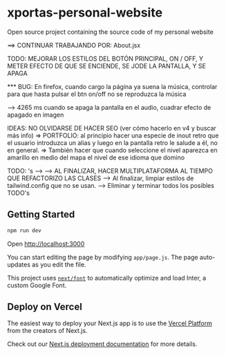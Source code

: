# xportas-personal-website
Open source project containing the source code of my personal website







==> CONTINUAR TRABAJANDO POR: About.jsx








TODO: MEJORAR LOS ESTILOS DEL BOTÓN PRINCIPAL, ON / OFF, Y METER EFECTO DE QUE SE ENCIENDE, SE JODE LA PANTALLA, Y SE APAGA

*** BUG: En firefox, cuando cargo la página ya suena la música, controlar para que hasta pulsar el btn on/off no se reproduzca la música

--> 4265 ms cuando se apaga la pantalla en el audio, cuadrar efecto de apagado en imagen


IDEAS:
NO OLVIDARSE DE HACER SEO (ver cómo hacerlo en v4 y buscar más info)
=> PORTFOLIO: al principio hacer una especie de inout retro que el usuario introduzca un alias y luego en la pantalla retro le salude a él, no en general.
=> También hacer que cuando seleccione el nivel aparezca en amarillo en medio del mapa el nivel de ese idioma que domino

TODO: 's -->
--> AL FINALIZAR, HACER MULTIPLATAFORMA AL TIEMPO QUE REFACTORIZO LAS CLASES
--> Al finalizar, limpiar estilos de tailwind.config que no se usan.
--> Eliminar y terminar todos los posibles TODO's



































## Getting Started

```bash
npm run dev

```
Open [http://localhost:3000](http://localhost:3000)

You can start editing the page by modifying `app/page.js`. The page auto-updates as you edit the file.

This project uses [`next/font`](https://nextjs.org/docs/basic-features/font-optimization) to automatically optimize and load Inter, a custom Google Font.

## Deploy on Vercel

The easiest way to deploy your Next.js app is to use the [Vercel Platform](https://vercel.com/new?utm_medium=default-template&filter=next.js&utm_source=create-next-app&utm_campaign=create-next-app-readme) from the creators of Next.js.

Check out our [Next.js deployment documentation](https://nextjs.org/docs/deployment) for more details.
